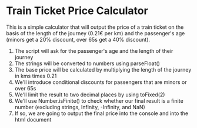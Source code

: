 # Train Ticket Price Calculator

This is a simple calculator that will output the price of a train ticket on the basis of the length of the journey (0.21€ per km) and the passenger's age (minors get a 20% discount, over 65s get a 40% discount).

1. The script will ask for the passenger's age and the length of their journey
2. The strings will be converted to numbers using parseFloat()
3. The base price will be calculated by multiplying the length of the journey in kms times 0.21
4. We'll introduce conditional discounts for passengers that are minors or over 65s
5. We'll limit the result to two decimal places by using toFixed(2)
6. We'll use Number.isFinite() to check whether our final result is a finite number (excluding strings, Infinity, -Infinity, and NaN)
7. If so, we are going to output the final price into the console and into the html document